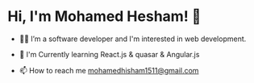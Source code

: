 # Hi, I'm Mohamed Hesham! 👋

- 👩‍💻 I’m a software developer and I'm interested in web development.

- 🧠 I'm Currently learning React.js & quasar & Angular.js

- 📫 How to reach me mohamedhisham1511@gmail.com

<!---
MohamedHesham1511/MohamedHesham1511 is a ✨ special ✨ repository because its `README.md` (this file) appears on your GitHub profile.
You can click the Preview link to take a look at your changes.
--->
